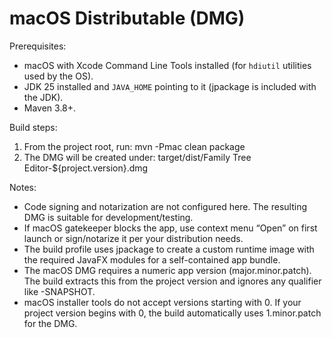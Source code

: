 # macOS Distributable (DMG)

Prerequisites:
- macOS with Xcode Command Line Tools installed (for `hdiutil` utilities used by the OS).
- JDK 25 installed and `JAVA_HOME` pointing to it (jpackage is included with the JDK).
- Maven 3.8+.

Build steps:
1. From the project root, run:
   mvn -Pmac clean package
2. The DMG will be created under:
   target/dist/Family Tree Editor-${project.version}.dmg

Notes:
- Code signing and notarization are not configured here. The resulting DMG is suitable for development/testing.
- If macOS gatekeeper blocks the app, use context menu “Open” on first launch or sign/notarize it per your distribution needs.
- The build profile uses jpackage to create a custom runtime image with the required JavaFX modules for a self-contained app bundle.
- The macOS DMG requires a numeric app version (major.minor.patch). The build extracts this from the project version and ignores any qualifier like -SNAPSHOT.
- macOS installer tools do not accept versions starting with 0. If your project version begins with 0, the build automatically uses 1.minor.patch for the DMG.
